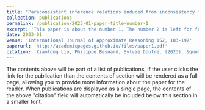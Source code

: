 ```yaml
---
title: "Paraconsistent inference relations induced from inconsistency measures"
collection: publications
permalink: /publication/2023-01-paper-title-number-1
excerpt: 'This paper is about the number 1. The number 2 is left for future work.'
date: 2023-01
venue: 'International Journal of Approximate Reasoning 152, 183-197'
paperurl: 'http://academicpages.github.io/files/paper1.pdf'
citation: 'Xiaolong Liu, Philippe Besnard, Sylvie Doutre. (2023). &quot;Paraconsistent Inference Relations Induced from Inconsistency Measures.&quot; <i>International Journal of Approximate Reasoning</i>, 152, pp. 183-197, January 2023. DOI: 10.1016/j.ijar.2022.10.006.'
---
```


The contents above will be part of a list of publications, if the user clicks the link for the publication than the contents of section will be rendered as a full page, allowing you to provide more information about the paper for the reader. When publications are displayed as a single page, the contents of the above "citation" field will automatically be included below this section in a smaller font.
